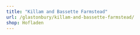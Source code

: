```yaml
---
title: "Killam and Bassette Farmstead"
url: /glastonbury/killam-and-bassette-farmstead/
shop: Hofladen
---
```

